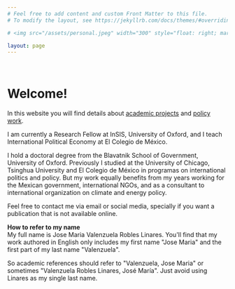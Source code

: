 ```yaml
---
# Feel free to add content and custom Front Matter to this file.
# To modify the layout, see https://jekyllrb.com/docs/themes/#overriding-theme-defaults

# <img src="/assets/personal.jpeg" width="300" style="float: right; margin-left: 25px; margin-right: 25px; margin-bottom: 25px;"/>

layout: page
---
```


<br />

# Welcome!

In this website you will find details about [academic projects](/projects/) and [policy work](/policy).

I am currently a Research Fellow at InSIS, University of Oxford, and I teach International Political Economy at El Colegio de México.

I hold a doctoral degree from the Blavatnik School of Government, University of Oxford. Previously I studied at the University of Chicago, Tsinghua University and El Colegio de México in programas on international politics and policy. But my work equally benefits from my years working for the Mexican government, international NGOs, and as a consultant to international organization on climate and energy policy.

Feel free to contact me via email or social media, specially if you want a publication that is not available online.


**How to refer to my name**
<br />
My full name is Jose Maria Valenzuela Robles Linares. You'll find that my work authored in English only includes my first name "Jose Maria" and the first part of my last name "Valenzuela".

So academic references should refer to "Valenzuela, Jose Maria" or sometimes "Valenzuela Robles Linares, José María". Just avoid using Linares as my single last name.
